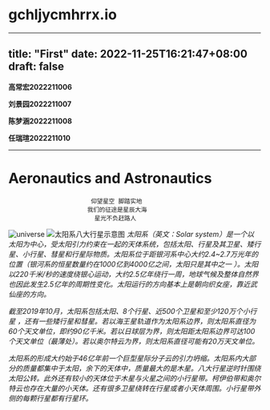 # gchljycmhrrx.io
---
title: "First"
date: 2022-11-25T16:21:47+08:00
draft: false
---
**高常宏2022211006** 

**刘景园2022211007**  

**陈梦涵2022211008**  

**任瑞瑄2022211010**

---
# Aeronautics and Astronautics
                           仰望星空 脚踏实地
                          我们的征途是星辰大海
                            星光不负赶路人
![universe](https://pic2.zhimg.com/v2-72104cf39fbbfe86cfa3898885caa745_r.jpg?source=172ae18b "universe")
![太阳系八大行星示意图](https://ts1.cn.mm.bing.net/th/id/R-C.23c88bbe57ba6b60a87d1e1c17593390?rik=3PNXzwL5P43ZoQ&riu=http%3a%2f%2f5b0988e595225.cdn.sohucs.com%2fimages%2f20180120%2fe66bb0bc2947452d88c556770f24d19f.jpeg&ehk=j7lINBRFfWOEu%2fNdP7zgjH%2bHjR%2fTcon6ZeiJqmzYDrY%3d&risl=&pid=ImgRaw&r=0&sres=1&sresct=1 "太阳系八大行星示意图")
*太阳系（英文：Solar system）是一个以太阳为中心，受太阳引力约束在一起的天体系统，包括太阳、行星及其卫星、矮行星、小行星、彗星和行星际物质。太阳系位于距银河系中心大约2.4~2.7万光年的位置（银河系的恒星数量约在1000亿到4000亿之间，太阳只是其中之一 ）。太阳以220千米/秒的速度绕银心运动，大约2.5亿年绕行一周，地球气候及整体自然界也因此发生2.5亿年的周期性变化。太阳运行的方向基本上是朝向织女座，靠近武仙座的方向。*     

*截至2019年10月，太阳系包括太阳、8个行星、近500个卫星和至少120万个小行星 ，还有一些矮行星和彗星。若以海王星轨道作为太阳系边界，则太阳系直径为60个天文单位，即约90亿千米。若以日球层为界，则太阳距太阳系边界可达100个天文单位（最薄处）。若以奥尔特云为界，则太阳系直径可能有20万天文单位。*  

*太阳系的形成大约始于46亿年前一个巨型星际分子云的引力坍缩。太阳系内大部分的质量都集中于太阳，余下的天体中，质量最大的是木星。八大行星逆时针围绕太阳公转。此外还有较小的天体位于木星与火星之间的小行星带。柯伊伯带和奥尔特云也存在大量的小天体。还有很多卫星绕转在行星或者小天体周围。小行星带外侧的每颗行星都有行星环。*    

